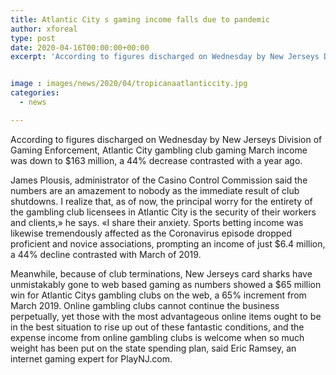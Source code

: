 ```yaml
---
title: Atlantic City s gaming income falls due to pandemic
author: xforeal 
type: post
date: 2020-04-16T00:00:00+00:00
excerpt: 'According to figures discharged on Wednesday by New Jerseys Division of Gaming Enforcement, Atlantic City gambling club gaming March income was down to $163 million, a 44&amp;percnt; decrease contrasted with last year '


image : images/news/2020/04/tropicanaatlanticcity.jpg
categories:
  - news

---
```

According to figures discharged on Wednesday by New Jerseys Division of Gaming Enforcement, Atlantic City gambling club gaming March income was down to $163 million, a 44&percnt; decrease contrasted with a year ago. 

James Plousis, administrator of the Casino Control Commission said the numbers are an amazement to nobody as the immediate result of club shutdowns. I realize that, as of now, the principal worry for the entirety of the gambling club licensees in Atlantic City is the security of their workers and clients,&#187; he says. &#171;I share their anxiety. Sports betting income was likewise tremendously affected as the Coronavirus episode dropped proficient and novice associations, prompting an income of just $6.4 million, a 44&percnt; decline contrasted with March of 2019. 

Meanwhile, because of club terminations, New Jerseys card sharks have unmistakably gone to web based gaming as numbers showed a $65 million win for Atlantic Citys gambling clubs on the web, a 65&percnt; increment from March 2019. Online gambling clubs cannot continue the business perpetually, yet those with the most advantageous online items ought to be in the best situation to rise up out of these fantastic conditions, and the expense income from online gambling clubs is welcome when so much weight has been put on the state spending plan, said Eric Ramsey, an internet gaming expert for PlayNJ.com.